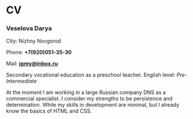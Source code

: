 # CV
### Veselova Darya 

City: Nizhny Novgorod

Phone: **+7(920)051-35-30**

Mail: **jgrey@inbox.ru**

Secondary vocational education as a preschool teacher. 
English level: *Pre-Intermediate*

At the moment I am working in a large Russian company DNS as a commercial specialist. 
I consider my strengths to be persistence and determination. While my skills in development are minimal, but I already know the basics of HTML and CSS. 
